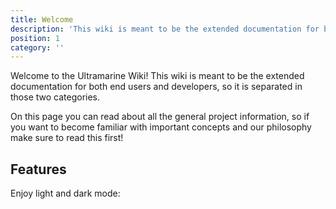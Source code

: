 ```yaml
---
title: Welcome
description: 'This wiki is meant to be the extended documentation for both end users and developers, so it is separated in those two categories.'
position: 1
category: ''
---
```

Welcome to the Ultramarine Wiki! This wiki is meant to be the extended documentation for both end users and developers, so it is separated in those two categories.

On this page you can read about all the general project information, so if you want to become familiar with important concepts and our philosophy make sure to read this first!

## Features

<p class="flex items-center">Enjoy light and dark mode:&nbsp;<app-color-switcher class="inline-flex ml-2"></app-color-switcher></p>